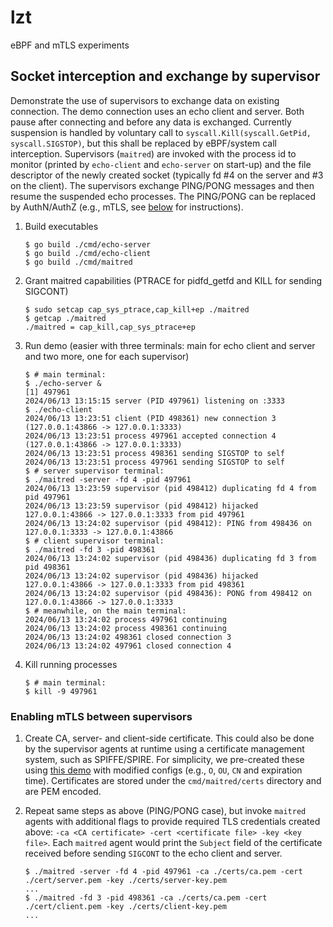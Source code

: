 # lzt

eBPF and mTLS experiments

## Socket interception and exchange by supervisor

Demonstrate the use of supervisors to exchange data on existing connection. The demo
 connection uses an echo client and server. Both pause after connecting and before
 any data is exchanged. Currently suspension is handled by voluntary call to
 `syscall.Kill(syscall.GetPid, syscall.SIGSTOP)`, but this shall be replaced by
 eBPF/system call interception.
 Supervisors (`maitred`) are invoked with the process id to monitor (printed by
 `echo-client` and `echo-server` on start-up) and the file descriptor of the newly
 created socket (typically fd #4 on the server and #3 on the client).
 The supervisors exchange PING/PONG messages and then resume the suspended echo
 processes. The PING/PONG can be replaced by AuthN/AuthZ (e.g., mTLS, see
 [below](#enabling-mtls-between-supervisors) for instructions).

1. Build executables

   ```console
   $ go build ./cmd/echo-server
   $ go build ./cmd/echo-client
   $ go build ./cmd/maitred
   ```

1. Grant maitred capabilities (PTRACE for pidfd_getfd and KILL for sending SIGCONT)

   ```console
   $ sudo setcap cap_sys_ptrace,cap_kill+ep ./maitred
   $ getcap ./maitred
   ./maitred = cap_kill,cap_sys_ptrace+ep
   ```

1. Run demo (easier with three terminals: main for echo client and server and two more,
 one for each supervisor)

   ```console
   $ # main terminal:
   $ ./echo-server &
   [1] 497961
   2024/06/13 13:15:15 server (PID 497961) listening on :3333
   $ ./echo-client
   2024/06/13 13:23:51 client (PID 498361) new connection 3 (127.0.0.1:43866 -> 127.0.0.1:3333)
   2024/06/13 13:23:51 process 497961 accepted connection 4 (127.0.0.1:43866 -> 127.0.0.1:3333)
   2024/06/13 13:23:51 process 498361 sending SIGSTOP to self
   2024/06/13 13:23:51 process 497961 sending SIGSTOP to self
   $ # server supervisor terminal:
   $ ./maitred -server -fd 4 -pid 497961
   2024/06/13 13:23:59 supervisor (pid 498412) duplicating fd 4 from pid 497961
   2024/06/13 13:23:59 supervisor (pid 498412) hijacked 127.0.0.1:43866 -> 127.0.0.1:3333 from pid 497961
   2024/06/13 13:24:02 supervisor (pid 498412): PING from 498436 on 127.0.0.1:3333 -> 127.0.0.1:43866
   $ # client supervisor terminal:
   $ ./maitred -fd 3 -pid 498361
   2024/06/13 13:24:02 supervisor (pid 498436) duplicating fd 3 from pid 498361
   2024/06/13 13:24:02 supervisor (pid 498436) hijacked 127.0.0.1:43866 -> 127.0.0.1:3333 from pid 498361
   2024/06/13 13:24:02 supervisor (pid 498436): PONG from 498412 on 127.0.0.1:43866 -> 127.0.0.1:3333
   $ # meanwhile, on the main terminal:
   2024/06/13 13:24:02 process 497961 continuing
   2024/06/13 13:24:02 process 498361 continuing
   2024/06/13 13:24:02 498361 closed connection 3
   2024/06/13 13:24:02 497961 closed connection 4
   ```

1. Kill running processes

   ```console
   $ # main terminal:
   $ kill -9 497961
   ```

### Enabling mTLS between supervisors

1. Create CA, server- and client-side certificate. This could also be done by
 the supervisor agents at runtime using a certificate management system, such
 as SPIFFE/SPIRE. For simplicity, we pre-created these using [this demo][cfssl-demo]
 with modified configs (e.g., `O`, `OU`, `CN` and expiration time). Certificates
 are stored under the `cmd/maitred/certs` directory and are PEM encoded.

1. Repeat same steps as above (PING/PONG case), but invoke `maitred` agents
 with additional flags to provide required TLS credentials created above:
 `-ca <CA certificate> -cert <certificate file> -key <key file>`.
 Each `maitred` agent would print the `Subject` field of the certificate
 received before sending `SIGCONT` to the echo client and server.

   ```console
   $ ./maitred -server -fd 4 -pid 497961 -ca ./certs/ca.pem -cert ./cert/server.pem -key ./certs/server-key.pem
   ...
   $ ./maitred -fd 3 -pid 498361 -ca ./certs/ca.pem -cert ./cert/client.pem -key ./certs/client-key.pem
   ...
   ```

[cfssl-demo]: https://github.com/mradile/cfssl-mtls-demo/
